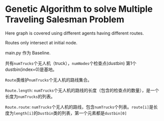 # Genetic Algorithm to solve Multiple Traveling Salesman Problem
Here graph is covered using different agents having different routes.

Routes only intersect at initial node.

main.py 作为 Baseline.

共有`numTrucks`个无人机（truck），`numNodes`个检查点(dustbin)
第1个dustbin(index=0)是基地。

`Route`类维护`numTrucks`个无人机的路线集合。

`Route.length`: `numTrucks`个无人机的路线的长度（包含的检查点的数量），是一个长度为`numTrucks`的列表。

`Route.route`: `numTrucks`个无人机的路线，包含`numTrucks`个列表。`route[i]`是长度为`length[i]`的`Dustbin`类的列表，第一个元素都是`dustbin[0]`